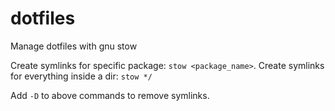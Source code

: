 # dotfiles
Manage dotfiles with gnu stow

Create symlinks for specific package: `stow <package_name>`.
Create symlinks for everything inside a dir: `stow */`

Add `-D` to above commands to remove symlinks.
